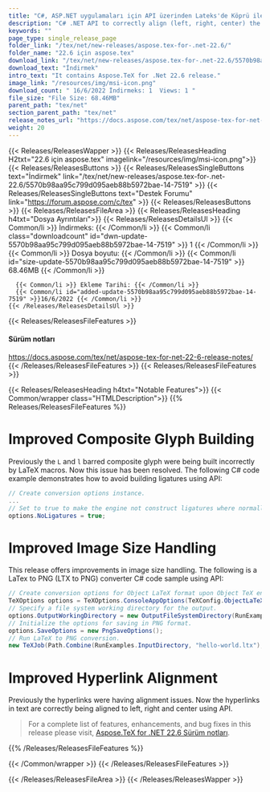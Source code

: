 ```yaml
---
title: "C#, ASP.NET uygulamaları için API üzerinden Lateks'de Köprü ile Taşıma"
description: "C# .NET API to correctly align (left, right, center) the hyperlinks in TeX files, improvement in image size handling, correct composite Glyph building by LaTeX."
keywords: ""
page_type: single_release_page
folder_link: "/tex/net/new-releases/aspose.tex-for-.net-22.6/"
folder_name: "22.6 için aspose.tex"
download_link: "/tex/net/new-releases/aspose.tex-for-.net-22.6/5570b98aa95c799d095aeb88b5972bae-14-7519"
download_text: "İndirmek"
intro_text: "It contains Aspose.TeX for .Net 22.6 release."
image_link: "/resources/img/msi-icon.png"
download_count: " 16/6/2022 İndirmeks: 1  Views: 1 "
file_size: "File Size: 68.46MB"
parent_path: "tex/net"
section_parent_path: "tex/net"
release_notes_url: "https://docs.aspose.com/tex/net/aspose-tex-for-net-22-6-release-notes/"
weight: 20
---
```


{{< Releases/ReleasesWapper >}}
{{< Releases/ReleasesHeading H2txt="22.6 için aspose.tex" imagelink="/resources/img/msi-icon.png">}}
{{< Releases/ReleasesButtons >}}
{{< Releases/ReleasesSingleButtons text="İndirmek" link="/tex/net/new-releases/aspose.tex-for-.net-22.6/5570b98aa95c799d095aeb88b5972bae-14-7519" >}}
{{< Releases/ReleasesSingleButtons text="Destek Forumu" link="https://forum.aspose.com/c/tex" >}}
{{< Releases/ReleasesButtons >}}
{{< Releases/ReleasesFileArea >}}
{{< Releases/ReleasesHeading h4txt="Dosya Ayrıntıları">}}
{{< Releases/ReleasesDetailsUl >}}
{{< Common/li >}} İndirmeks: {{< /Common/li >}}
{{< Common/li class="downloadcount" id="dwn-update-5570b98aa95c799d095aeb88b5972bae-14-7519" >}} 1 {{< /Common/li >}}
{{< Common/li >}} Dosya boyutu: {{< /Common/li >}}
{{< Common/li id="size-update-5570b98aa95c799d095aeb88b5972bae-14-7519" >}} 68.46MB {{< /Common/li >}}

      {{< Common/li >}} Ekleme Tarihi: {{< /Common/li >}}
      {{< Common/li id="added-update-5570b98aa95c799d095aeb88b5972bae-14-7519" >}}16/6/2022 {{< /Common/li >}}
    {{< /Releases/ReleasesDetailsUl >}}

{{< Releases/ReleasesFileFeatures >}}

<h4>Sürüm notları</h4><div><a href='https://docs.aspose.com/tex/net/aspose-tex-for-net-22-6-release-notes/'>https://docs.aspose.com/tex/net/aspose-tex-for-net-22-6-release-notes/</a></div>
{{< /Releases/ReleasesFileFeatures >}}
{{< Releases/ReleasesFileFeatures >}}

{{< Releases/ReleasesHeading h4txt="Notable Features">}}
{{< Common/wrapper class="HTMLDescription">}}
{{% Releases/ReleasesFileFeatures %}}

# Improved Composite Glyph Building

Previously the `L` and `l` barred composite glyph were being built incorrectly by LaTeX macros. Now this issue has been resolved. The following C# code example demonstrates how to avoid building ligatures using API:

```csharp
// Create conversion options instance.
...
// Set to true to make the engine not construct ligatures where normally it would.
options.NoLigatures = true;
```

# Improved Image Size Handling

This release offers improvements in image size handling. The following is a LaTex to PNG (LTX to PNG) converter C# code sample using API:

```csharp
// Create conversion options for Object LaTeX format upon Object TeX engine extension.
TeXOptions options = TeXOptions.ConsoleAppOptions(TeXConfig.ObjectLaTeX);
// Specify a file system working directory for the output.
options.OutputWorkingDirectory = new OutputFileSystemDirectory(RunExamples.OutputDirectory);
// Initialize the options for saving in PNG format.
options.SaveOptions = new PngSaveOptions();
// Run LaTeX to PNG conversion.
new TeXJob(Path.Combine(RunExamples.InputDirectory, "hello-world.ltx"), new ImageDevice(), options).Run();
```

# Improved Hyperlink Alignment

Previously the hyperlinks were having alignment issues. Now the hyperlinks in text are correctly being aligned to left, right and center using API.

> For a complete list of features, enhancements, and bug fixes in this release please visit, [Aspose.TeX for .NET 22.6 Sürüm notları](https://docs.aspose.com/tex/net/aspose-tex-for-net-22-6-release-notes/).

{{% /Releases/ReleasesFileFeatures %}}

{{< /Common/wrapper >}}
{{< /Releases/ReleasesFileFeatures >}}

{{< /Releases/ReleasesFileArea >}}
{{< /Releases/ReleasesWapper >}}
